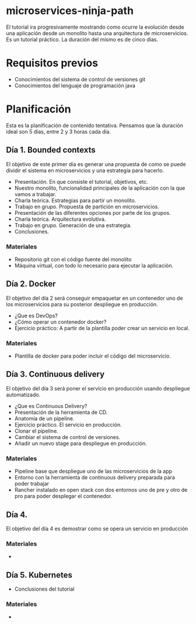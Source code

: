 # microservices-ninja-path

El tutorial ira progresivamente mostrando como ocurre la evolución desde una aplicación desde un monolito hasta una arquitectura de microservicios. Es un tutorial práctico. La duración del mismo es de cinco días.

# Requisitos previos

* Conocimientos del sistema de control de versiones git
* Conocimientos del lenguaje de programación java

# Planificación

Esta es la planificación de contenido tentativa. Pensamos que la duración ideal son 5 días, entre 2 y 3 horas cada día.

## Día 1. Bounded contexts

El objetivo de este primer día es generar una propuesta de como se puede dividir el sistema en microservicios y una estrategía para hacerlo.

*  Presentación. En que consiste el tutorial, objetivos, etc.
*  Nuestro monolito, funcionalidad principales de la aplicación con la que vamos a trabajar.
*  Charla teórica. Estrategias para partir un monolito.
*  Trabajo en grupo. Propuesta de partición en microservicios.
*  Presentación de las diferentes opciones por parte de los grupos.
*  Charla teórica. Arquitectura evolutiva.
*  Trabajo en grupo. Generación de una estrategía.
*  Conclusiones.

### Materiales 

* Repositorio git con el código fuente del monolito
* Máquina virtual, con todo lo necesario para ejecutar la aplicación.

## Día 2. Docker

El objetivo del día 2 será conseguir empaquetar en un contenedor uno de los microservicios para su posterior despliegue en producción.

* ¿Que es DevOps?
* ¿Cómo operar un contenedor docker?
* Ejercicio práctico: A partir de la plantilla poder crear un servicio en local. 

### Materiales 

* Plantilla de docker para poder incluir el código del microservicio.

## Día 3. Continuous delivery

El objetivo del día 3 será poner el servicio en producción usando despliegue automatizado.

* ¿Que es Continuous Delivery?
* Presentación de la herramienta de CD.
* Anatomía de un pipeline.
* Ejercicio práctico. El servicio en producción.
 * Clonar el pipeline.
 * Cambiar el sistema de control de versiones.
 * Añadir un nuevo stage para despliegue en producción.

### Materiales 

* Pipeline base que despliegue uno de las microservicios de la app
* Entorno con la herramienta de continuous delivery preparada para poder trabajar
* Rancher instalado en open stack con dos entornos uno de pre y otro de pro para poder desplegar el contenedor.


## Día 4. 

El objetivo del día 4 es demostrar como se opera un servicio en producción

### Materiales 

* 

## Día 5. Kubernetes

*  Conclusiones del tutorial

### Materiales 

* 


